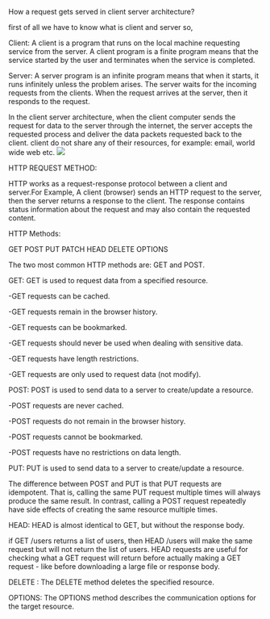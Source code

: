 How a request gets served in client server architecture?

first of all we have to know what is client and server so,


Client: A client is a program that runs on the local machine requesting service from the server. A client program is a finite program means that the service started by the user and terminates when the service is completed.

Server: A server program is an infinite program means that when it starts, it runs infinitely unless the problem arises. The server waits for the incoming requests from the clients. When the request arrives at the server, then it responds to the request.



In the client server architecture, when the client computer sends the request for data to the server through the internet, the server accepts the requested process and deliver the data packets requested back to the client. client do not share any of their resources, for example: email, world wide web etc.
![](https://media.geeksforgeeks.org/wp-content/uploads/20191016114416/801.png)


HTTP REQUEST METHOD:

HTTP works as a request-response protocol between a client and server.For Example, A client (browser) sends an HTTP request to the server, then the server returns a response to the client. The response contains status information about the request and may also contain the requested content.

HTTP Methods:

GET POST PUT PATCH HEAD DELETE OPTIONS

The two most common HTTP methods are: GET and POST.

GET: GET is used to request data from a specified resource. 

-GET requests can be cached.
	
-GET requests remain in the browser history.

-GET requests can be bookmarked.

-GET requests should never be used when dealing with sensitive data.
	
-GET requests have length restrictions. 
		
-GET requests are only used to request data (not modify).

POST: POST is used to send data to a server to create/update a resource.

-POST requests are never cached. 
	
-POST requests do not remain in the browser history.
	
-POST requests cannot be bookmarked.
	
-POST requests have no restrictions on data length.
	
	
PUT: PUT is used to send data to a server to create/update a resource.

The difference between POST and PUT is that PUT requests are idempotent. That is, calling the same PUT request multiple times will always produce the same      	  result. In contrast, calling a POST request repeatedly have side effects of creating the same resource multiple times.
	 
HEAD: HEAD is almost identical to GET, but without the response body.

if GET /users returns a list of users, then HEAD /users will make the same request but will not return the list of users.
	  HEAD requests are useful for checking what a GET request will return before actually making a GET request - like before downloading a large file or response 		 body.
	  
DELETE : The DELETE method deletes the specified resource.

OPTIONS: The OPTIONS method describes the communication options for the target resource.

	 
